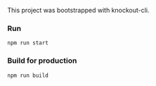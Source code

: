 This project was bootstrapped with knockout-cli.

### Run
```
npm run start
```

### Build for production
```
npm run build
```